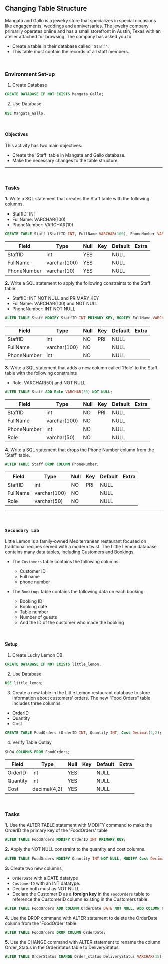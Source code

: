 ## Changing Table Structure
Mangata and Gallo is a jewelry store that specializes in special occasions like engagements, weddings and anniversaries. The jewelry company primarily operates online and has a small storefront in Austin, Texas with an atelier attached for browsing. The company has asked you to 
* Create a table in their database called `'Staff'`. 
* This table must contain the records of all staff members.

<br>

### Environment Set-up
1. Create Database
```sql
CREATE DATABASE IF NOT EXISTS Mangata_Gallo;
```
2. Use Database
```sql
USE Mangata_Gallo;
```

<br>

#### **Objectives**
This activity has two main objectives:
* Create the 'Staff' table in Mangata and Gallo database.
* Make the necessary changes to the table structure.

---

<br>

### **Tasks**
**1.** Write a SQL statement that creates the Staff table with the following columns.
* StaffID: INT
* FullName: VARCHAR(100)
* PhoneNumber: VARCHAR(10)
```sql
CREATE TABLE Staff (StaffID INT, FullName VARCHAR(100), PhoneNumber VARCHAR(10));
```
| Field       | Type         | Null | Key | Default | Extra |
|-------------|--------------|------|-----|---------|-------|
| StaffID     | int          | YES  |     | NULL    |       |
| FullName    | varchar(100) | YES  |     | NULL    |       |
| PhoneNumber | varchar(10)  | YES  |     | NULL    |       |

**2.** Write a SQL statement to apply the following constraints to the Staff table.
* StaffID: INT NOT NULL and PRIMARY KEY
* FullName: VARCHAR(100) and NOT NULL
* PhoneNumber: INT NOT NULL
```sql
ALTER TABLE Staff MODIFY StaffID INT PRIMARY KEY, MODIFY FullName VARCHAR(100) NOT NULL, MODIFY PhoneNumber INT NOT NULL;
```
| Field       | Type         | Null | Key | Default | Extra |
|-------------|--------------|------|-----|---------|-------|
| StaffID     | int          | NO   | PRI | NULL    |       |
| FullName    | varchar(100) | NO   |     | NULL    |       |
| PhoneNumber | int          | NO   |     | NULL    |       |

**3.** Write a SQL statement that adds a new column called 'Role' to the Staff table with the following constraints
* Role: VARCHAR(50) and NOT NULL
```sql
ALTER TABLE Staff ADD Role VARCHAR(50) NOT NULL;
```
| Field       | Type         | Null | Key | Default | Extra |
|-------------|--------------|------|-----|---------|-------|
| StaffID     | int          | NO   | PRI | NULL    |       |
| FullName    | varchar(100) | NO   |     | NULL    |       |
| PhoneNumber | int          | NO   |     | NULL    |       |
| Role        | varchar(50)  | NO   |     | NULL    |       |

**4.** Write a SQL statement that drops the Phone Number column from the 'Staff' table.
```sql
ALTER TABLE Staff DROP COLUMN PhoneNumber;
```
| Field    | Type         | Null | Key | Default | Extra |
|-------------|-----------|------|-----|---------|-------|
| StaffID  | int          | NO   | PRI | NULL    |       |
| FullName | varchar(100) | NO   |     | NULL    |       |
| Role     | varchar(50)  | NO   |     | NULL    |       |

---

<br>

### `Secondary Lab`
Little Lemon is a family-owned Mediterranean restaurant focused on traditional recipes served with a modern twist. The Little Lemon database contains many data tables, including Customers and Bookings.

* The `Customers` table contains the following columns:
    * Customer ID 
    * Full name
    * phone number


* The `Bookings` table contains the following data on each booking: 
    * Booking ID 
    * Booking date 
    * Table number 
    * Number of guests
    * And the ID of the customer who made the booking

<br>

#### **Setup**
1. Create Lucky Lemon DB
```SQL
CREATE DATABASE IF NOT EXISTS little_lemon; 
```
2. Use Database
```sql
USE little_lemon;
```
3. Create a new table in the Little Lemon restaurant database to store information about customers' orders. The new “Food Orders” table includes three columns
* OrderID
* Quantity
* Cost
```sql
CREATE TABLE FoodOrders (OrderID INT, Quantity INT, Cost Decimal(4,2);
```
4. Verify Table Outlay
```sql
SHOW COLUMNS FROM FoodOrders;
```
| Field    | Type         | Null | Key | Default | Extra |
|----------|--------------|------|-----|---------|-------|
| OrderID  | int          | YES  |     | NULL    |       |
| Quantity | int          | YES  |     | NULL    |       |
| Cost     | decimal(4,2) | YES  |     | NULL    |       |

<br>

### **Tasks**
**1.** Use the ALTER TABLE statement with MODIFY command to make the OrderID the primary key of the 'FoodOrders' table
```sql
ALTER TABLE FoodOrders MODIFY OrderID INT PRIMARY KEY;
```
**2.** Apply the NOT NULL constraint to the quantity and cost columns.
```sql
ALTER TABLE FoodOrders MODIFY Quantity INT NOT NULL, MODIFY Cost Decimal(4,2) NOT NULL;
```
**3.** Create two new columns, 
* `OrderDate` with a DATE datatype  
* `CustomerID` with an INT datatype. 
* Declare both must as NOT NULL.
* Declare the CustomerID as a **foreign key** in the `FoodOrders` table to reference the CustomerID column existing in the Customers table.
```sql
ALTER TABLE FoodOrders ADD COLUMN OrderDate DATE NOT NULL, ADD COLUMN CustomerID INT NOT NULL, ADD FOREIGN KEY(CustomerID) REFERENCES Customers(CustomerID);
```
**4.**  Use the DROP command with ALTER statement to delete the OrderDate column from the 'FoodOrder' table
```sql
ALTER TABLE FoodOrders DROP COLUMN OrderDate;
```
**5.** Use the CHANGE command with ALTER statement to rename the column Order_Status in the OrderStatus table to DeliveryStatus. 
```sql
ALTER TABLE OrderStatus CHANGE Order_status DeliveryStatus VARCHAR(15);
```


